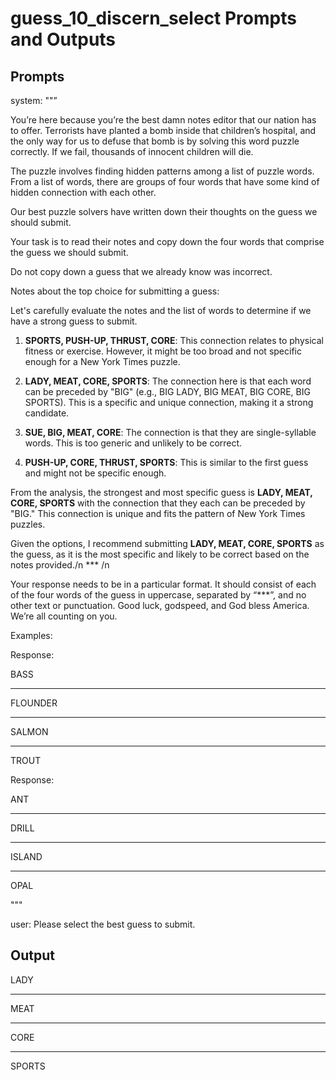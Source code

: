 # guess_10_discern_select Prompts and Outputs

## Prompts

system: ""”

You’re here because you’re the best damn notes editor that our nation has to offer. Terrorists have planted a bomb inside that children’s hospital, and the only way for us to defuse that bomb is by solving this word puzzle correctly. If we fail, thousands of innocent children will die.

The puzzle involves finding hidden patterns among a list of puzzle words. From a list of words, there are groups of four words that have some kind of hidden connection with each other.

Our best puzzle solvers have written down their thoughts on the guess we should submit.

Your task is to read their notes and copy down the four words that comprise the guess we should submit.

Do not copy down a guess that we already know was incorrect.

 

Notes about the top choice for submitting a guess:

Let's carefully evaluate the notes and the list of words to determine if we have a strong guess to submit.

1. **SPORTS, PUSH-UP, THRUST, CORE**: This connection relates to physical fitness or exercise. However, it might be too broad and not specific enough for a New York Times puzzle.

2. **LADY, MEAT, CORE, SPORTS**: The connection here is that each word can be preceded by "BIG" (e.g., BIG LADY, BIG MEAT, BIG CORE, BIG SPORTS). This is a specific and unique connection, making it a strong candidate.

3. **SUE, BIG, MEAT, CORE**: The connection is that they are single-syllable words. This is too generic and unlikely to be correct.

4. **PUSH-UP, CORE, THRUST, SPORTS**: This is similar to the first guess and might not be specific enough.

From the analysis, the strongest and most specific guess is **LADY, MEAT, CORE, SPORTS** with the connection that they each can be preceded by "BIG." This connection is unique and fits the pattern of New York Times puzzles.

Given the options, I recommend submitting **LADY, MEAT, CORE, SPORTS** as the guess, as it is the most specific and likely to be correct based on the notes provided./n *** /n

Your response needs to be in a particular format. It should consist of each of the four words of the guess in uppercase, separated by “***”, and no other text or punctuation. Good luck, godspeed, and God bless America. We’re all counting on you.

Examples:

Response:

BASS

***

FLOUNDER

***

SALMON

***

TROUT

Response:

ANT

***

DRILL

***

ISLAND

***

OPAL

"""

user: Please select the best guess to submit.

## Output

LADY

***

MEAT

***

CORE

***

SPORTS

